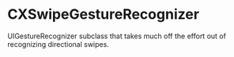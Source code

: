 CXSwipeGestureRecognizer
========================

UIGestureRecognizer subclass that takes much off the effort out of recognizing directional swipes.

